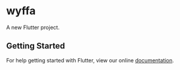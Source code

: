 # wyffa

A new Flutter project.

## Getting Started

For help getting started with Flutter, view our online
[documentation](https://flutter.io/).
